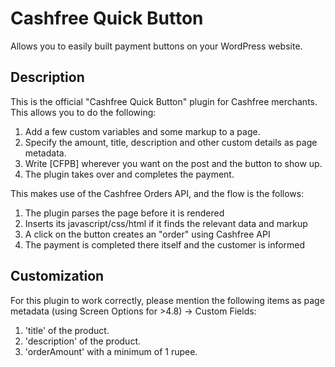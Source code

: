 # Cashfree Quick Button

Allows you to easily built payment buttons on your WordPress website.

## Description

This is the official "Cashfree Quick Button" plugin for Cashfree merchants. This allows
you to do the following:

1. Add a few custom variables and some markup to a page.
2. Specify the amount, title, description and other custom details as page metadata.
3. Write [CFPB] wherever you want on the post and the button to show up.
4. The plugin takes over and completes the payment.

This makes use of the Cashfree Orders API, and the flow is the follows:

1. The plugin parses the page before it is rendered
2. Inserts its javascript/css/html if it finds the relevant data and markup
3. A click on the button creates an "order" using Cashfree API
4. The payment is completed there itself and the customer is informed

## Customization

For this plugin to work correctly, please mention the following items as page metadata (using Screen Options for >4.8) -> Custom Fields:

1. 'title' of the product.
2. 'description' of the product.
3. 'orderAmount' with a minimum of 1 rupee.